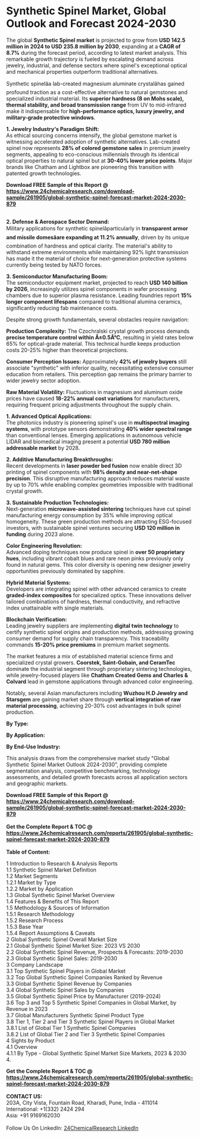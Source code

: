 <h1>Synthetic Spinel Market, Global Outlook and Forecast 2024-2030</h1><p>The global <strong>Synthetic Spinel market</strong> is projected to grow from <strong>USD 142.5 million in 2024 to USD 235.8 million by 2030</strong>, expanding at a <strong>CAGR of 8.7%</strong> during the forecast period, according to latest market analysis. This remarkable growth trajectory is fueled by escalating demand across jewelry, industrial, and defense sectors where spinel's exceptional optical and mechanical properties outperform traditional alternatives.</p><p>Synthetic spinelâa lab-created magnesium aluminate crystalâhas gained profound traction as a cost-effective alternative to natural gemstones and specialized industrial material. Its <strong>superior hardness (8 on Mohs scale), thermal stability, and broad transmission range</strong> from UV to mid-infrared make it indispensable for <strong>high-performance optics, luxury jewelry, and military-grade protective windows</strong>.</p><p><strong>1. Jewelry Industry's Paradigm Shift:</strong><br>
As ethical sourcing concerns intensify, the global gemstone market is witnessing accelerated adoption of synthetic alternatives. Lab-created spinel now represents <strong>28% of colored gemstone sales</strong> in premium jewelry segments, appealing to eco-conscious millennials through its identical optical properties to natural spinel but at <strong>30-40% lower price points</strong>. Major brands like Chatham and Lightbox are pioneering this transition with patented growth technologies.</p><div><b>Download FREE Sample of this Report @ 
            <a href="https://www.24chemicalresearch.com/download-sample/261905/global-synthetic-spinel-forecast-market-2024-2030-879">
            https://www.24chemicalresearch.com/download-sample/261905/global-synthetic-spinel-forecast-market-2024-2030-879</a></b></div><br><p><strong>2. Defense &amp; Aerospace Sector Demand:</strong><br>
Military applications for synthetic spinelâparticularly in <strong>transparent armor and missile domesâare expanding at 11.2% annually</strong>, driven by its unique combination of hardness and optical clarity. The material's ability to withstand extreme environments while maintaining 92% light transmission has made it the material of choice for next-generation protective systems currently being tested by NATO forces.</p><p><strong>3. Semiconductor Manufacturing Boom:</strong><br>
The semiconductor equipment market, projected to reach <strong>USD 140 billion by 2026</strong>, increasingly utilizes spinel components in wafer processing chambers due to superior plasma resistance. Leading foundries report <strong>15% longer component lifespans</strong> compared to traditional alumina ceramics, significantly reducing fab maintenance costs.</p><p>Despite strong growth fundamentals, several obstacles require navigation:</p><p><strong>Production Complexity:</strong> The Czochralski crystal growth process demands <strong>precise temperature control within Â±0.5Â°C</strong>, resulting in yield rates below 65% for optical-grade material. This technical hurdle keeps production costs 20-25% higher than theoretical projections.</p><p><strong>Consumer Perception Issues:</strong> Approximately <strong>42% of jewelry buyers</strong> still associate "synthetic" with inferior quality, necessitating extensive consumer education from retailers. This perception gap remains the primary barrier to wider jewelry sector adoption.</p><p><strong>Raw Material Volatility:</strong> Fluctuations in magnesium and aluminum oxide prices have caused <strong>18-22% annual cost variations</strong> for manufacturers, requiring frequent pricing adjustments throughout the supply chain.</p><p><strong>1. Advanced Optical Applications:</strong><br>
The photonics industry is pioneering spinel's use in <strong>multispectral imaging systems</strong>, with prototype sensors demonstrating <strong>40% wider spectral range</strong> than conventional lenses. Emerging applications in autonomous vehicle LIDAR and biomedical imaging present a potential <strong>USD 780 million addressable market</strong> by 2028.</p><p><strong>2. Additive Manufacturing Breakthroughs:</strong><br>
Recent developments in <strong>laser powder bed fusion</strong> now enable direct 3D printing of spinel components with <strong>98% density and near-net-shape precision</strong>. This disruptive manufacturing approach reduces material waste by up to 70% while enabling complex geometries impossible with traditional crystal growth.</p><p><strong>3. Sustainable Production Technologies:</strong><br>
Next-generation <strong>microwave-assisted sintering</strong> techniques have cut spinel manufacturing energy consumption by 35% while improving optical homogeneity. These green production methods are attracting ESG-focused investors, with sustainable spinel ventures securing <strong>USD 120 million in funding</strong> during 2023 alone.</p><p><strong>Color Engineering Revolution:</strong><br>
	Advanced doping techniques now produce spinel in <strong>over 50 proprietary hues</strong>, including vibrant cobalt blues and rare neon pinks previously only found in natural gems. This color diversity is opening new designer jewelry opportunities previously dominated by sapphire.</p><p><strong>Hybrid Material Systems:</strong><br>
	Developers are integrating spinel with other advanced ceramics to create <strong>graded-index composites</strong> for specialized optics. These innovations deliver tailored combinations of hardness, thermal conductivity, and refractive index unattainable with single materials.</p><p><strong>Blockchain Verification:</strong><br>
	Leading jewelry suppliers are implementing <strong>digital twin technology</strong> to certify synthetic spinel origins and production methods, addressing growing consumer demand for supply chain transparency. This traceability commands <strong>15-20% price premiums</strong> in premium market segments.</p><p>The market features a mix of established material science firms and specialized crystal growers. <strong>Coorstek, Saint-Gobain, and CeramTec</strong> dominate the industrial segment through proprietary sintering technologies, while jewelry-focused players like <strong>Chatham Created Gems and Charles &amp; Colvard</strong> lead in gemstone applications through advanced color engineering.</p><p>Notably, several Asian manufacturers including <strong>Wuzhou H.D Jewelry and Starsgem</strong> are gaining market share through <strong>vertical integration of raw material processing</strong>, achieving 20-30% cost advantages in bulk spinel production.</p><p><strong>By Type:</strong></p><p><strong>By Application:</strong></p><p><strong>By End-Use Industry:</strong></p><p>This analysis draws from the comprehensive market study "Global Synthetic Spinel Market Outlook 2024-2030", providing complete segmentation analysis, competitive benchmarking, technology assessments, and detailed growth forecasts across all application sectors and geographic markets.</p><div><b>Download FREE Sample of this Report @ 
            <a href="https://www.24chemicalresearch.com/download-sample/261905/global-synthetic-spinel-forecast-market-2024-2030-879">
            https://www.24chemicalresearch.com/download-sample/261905/global-synthetic-spinel-forecast-market-2024-2030-879</a></b></div><br><div><b>Get the Complete Report & TOC @ 
            <a href="https://www.24chemicalresearch.com/reports/261905/global-synthetic-spinel-forecast-market-2024-2030-879">
            https://www.24chemicalresearch.com/reports/261905/global-synthetic-spinel-forecast-market-2024-2030-879</a></b></div><br>
            <b>Table of Content:</b><p>1 Introduction to Research & Analysis Reports<br />
    1.1 Synthetic Spinel Market Definition<br />
    1.2 Market Segments<br />
        1.2.1 Market by Type<br />
        1.2.2 Market by Application<br />
    1.3 Global Synthetic Spinel Market Overview<br />
    1.4 Features & Benefits of This Report<br />
    1.5 Methodology & Sources of Information<br />
        1.5.1 Research Methodology<br />
        1.5.2 Research Process<br />
        1.5.3 Base Year<br />
        1.5.4 Report Assumptions & Caveats<br />
2 Global Synthetic Spinel Overall Market Size<br />
    2.1 Global Synthetic Spinel Market Size: 2023 VS 2030<br />
    2.2 Global Synthetic Spinel Revenue, Prospects & Forecasts: 2019-2030<br />
    2.3 Global Synthetic Spinel Sales: 2019-2030<br />
3 Company Landscape<br />
    3.1 Top Synthetic Spinel Players in Global Market<br />
    3.2 Top Global Synthetic Spinel Companies Ranked by Revenue<br />
    3.3 Global Synthetic Spinel Revenue by Companies<br />
    3.4 Global Synthetic Spinel Sales by Companies<br />
    3.5 Global Synthetic Spinel Price by Manufacturer (2019-2024)<br />
    3.6 Top 3 and Top 5 Synthetic Spinel Companies in Global Market, by Revenue in 2023<br />
    3.7 Global Manufacturers Synthetic Spinel Product Type<br />
    3.8 Tier 1, Tier 2 and Tier 3 Synthetic Spinel Players in Global Market<br />
        3.8.1 List of Global Tier 1 Synthetic Spinel Companies<br />
        3.8.2 List of Global Tier 2 and Tier 3 Synthetic Spinel Companies<br />
4 Sights by Product<br />
    4.1 Overview<br />
        4.1.1 By Type - Global Synthetic Spinel Market Size Markets, 2023 & 2030<br />
        4.</p><div><b>Get the Complete Report & TOC @ 
            <a href="https://www.24chemicalresearch.com/reports/261905/global-synthetic-spinel-forecast-market-2024-2030-879">
            https://www.24chemicalresearch.com/reports/261905/global-synthetic-spinel-forecast-market-2024-2030-879</a></b></div><br><b>CONTACT US:</b><br>
            203A, City Vista, Fountain Road, Kharadi, Pune, India - 411014<br>
            International: +1(332) 2424 294<br>
            Asia: +91 9169162030 <br><br>
            Follow Us On LinkedIn: <a href="https://www.linkedin.com/company/24chemicalresearch/">24ChemicalResearch LinkedIn</a>